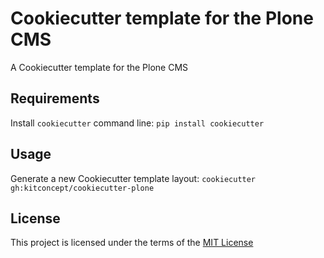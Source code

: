 Cookiecutter template for the Plone CMS
=======================================

A Cookiecutter template for the Plone CMS

Requirements
------------
Install `cookiecutter` command line: `pip install cookiecutter`    

Usage
-----
Generate a new Cookiecutter template layout: `cookiecutter gh:kitconcept/cookiecutter-plone`    

License
-------
This project is licensed under the terms of the [MIT License](/LICENSE)
